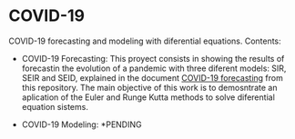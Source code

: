 # COVID-19
COVID-19 forecasting and modeling with diferential equations.
Contents:

- COVID-19 Forecasting: This proyect consists in showing the results of forecastin the evolution of a pandemic with three diferent models: SIR, SEIR and SEID, explained in the document [COVID-19 forecasting](https://github.com/Scama99/COVID-19/blob/main/Modelaci%C3%B3n_COVID_19.pdf) from this repository. The main objective of this work is to demosntrate an aplication of the Euler and Runge Kutta methods to solve diferential equation sistems.
  
- COVID-19 Modeling: *PENDING

